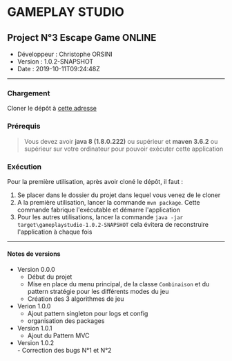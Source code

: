 # GAMEPLAY STUDIO

## Project N°3 Escape Game ONLINE

* Développeur : Christophe ORSINI
* Version : 1.0.2-SNAPSHOT
* Date : 2019-10-11T09:24:48Z

---
### Chargement
Cloner le dépôt à [cette adresse](https://github.com/christophe-orsini/Projet3.git)

### Prérequis
> Vous devez avoir **java 8 (1.8.0.222)** ou supérieur et **maven 3.6.2** ou supérieur sur votre ordinateur pour pouvoir exécuter cette application

### Exécution
Pour la première utilisation, après avoir cloné le dépôt, il faut :  
1. Se placer dans le dossier du projet dans lequel vous venez de le cloner
2. A la première utilisation, lancer la commande `mvn package`. Cette commande fabrique l'exécutable et démarre l'application
3. Pour les autres utilisations, lancer la commande `java -jar target\gameplaystudio-1.0.2-SNAPSHOT` cela évitera de reconstruire l'application à chaque fois

---
#### Notes de versions
- Version 0.0.0  
    - Début du projet  
    - Mise en place du menu principal, de la classe `Combinaison` et du pattern stratégie pour les différents modes du jeu  
    - Création des 3 algorithmes de jeu  
- Verion 1.0.0
     - Ajout pattern singleton pour logs et config
     - organisation des packages
- Version 1.0.1  
     - Ajout du Pattern MVC
- Version 1.0.2  
      - Correction des bugs N°1 et N°2
		 